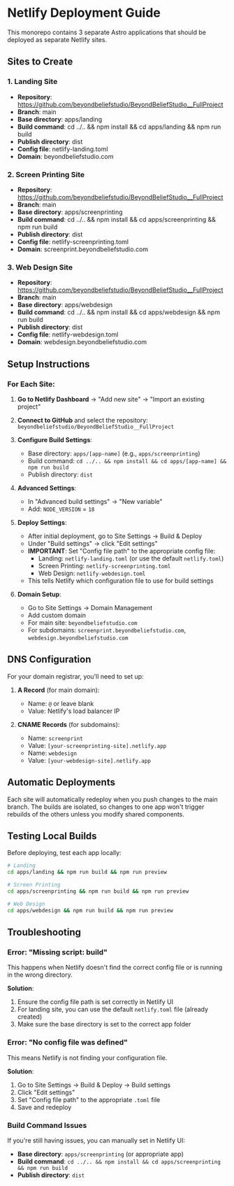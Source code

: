 # Netlify Deployment Guide

This monorepo contains 3 separate Astro applications that should be deployed as separate Netlify sites.

## Sites to Create

### 1. Landing Site

- **Repository**: https://github.com/beyondbeliefstudio/BeyondBeliefStudio__FullProject
- **Branch**: main
- **Base directory**: apps/landing
- **Build command**: cd ../.. && npm install && cd apps/landing && npm run build
- **Publish directory**: dist
- **Config file**: netlify-landing.toml
- **Domain**: beyondbeliefstudio.com

### 2. Screen Printing Site

- **Repository**: https://github.com/beyondbeliefstudio/BeyondBeliefStudio__FullProject
- **Branch**: main
- **Base directory**: apps/screenprinting
- **Build command**: cd ../.. && npm install && cd apps/screenprinting && npm run build
- **Publish directory**: dist
- **Config file**: netlify-screenprinting.toml
- **Domain**: screenprint.beyondbeliefstudio.com

### 3. Web Design Site

- **Repository**: https://github.com/beyondbeliefstudio/BeyondBeliefStudio__FullProject
- **Branch**: main
- **Base directory**: apps/webdesign
- **Build command**: cd ../.. && npm install && cd apps/webdesign && npm run build
- **Publish directory**: dist
- **Config file**: netlify-webdesign.toml
- **Domain**: webdesign.beyondbeliefstudio.com

## Setup Instructions

### For Each Site:

1. **Go to Netlify Dashboard** → "Add new site" → "Import an existing project"

2. **Connect to GitHub** and select the repository: `beyondbeliefstudio/BeyondBeliefStudio__FullProject`

3. **Configure Build Settings**:
   - Base directory: `apps/[app-name]` (e.g., `apps/screenprinting`)
   - Build command: `cd ../.. && npm install && cd apps/[app-name] && npm run build`
   - Publish directory: `dist`

4. **Advanced Settings**:
   - In "Advanced build settings" → "New variable"
   - Add: `NODE_VERSION` = `18`

5. **Deploy Settings**:
   - After initial deployment, go to Site Settings → Build & Deploy
   - Under "Build settings" → click "Edit settings"
   - **IMPORTANT**: Set "Config file path" to the appropriate config file:
     - Landing: `netlify-landing.toml` (or use the default `netlify.toml`)
     - Screen Printing: `netlify-screenprinting.toml`
     - Web Design: `netlify-webdesign.toml`
   - This tells Netlify which configuration file to use for build settings

6. **Domain Setup**:
   - Go to Site Settings → Domain Management
   - Add custom domain
   - For main site: `beyondbeliefstudio.com`
   - For subdomains: `screenprint.beyondbeliefstudio.com`, `webdesign.beyondbeliefstudio.com`

## DNS Configuration

For your domain registrar, you'll need to set up:

1. **A Record** (for main domain):
   - Name: `@` or leave blank
   - Value: Netlify's load balancer IP

2. **CNAME Records** (for subdomains):
   - Name: `screenprint`
   - Value: `[your-screenprinting-site].netlify.app`
   - Name: `webdesign`
   - Value: `[your-webdesign-site].netlify.app`

## Automatic Deployments

Each site will automatically redeploy when you push changes to the main branch. The builds are isolated, so changes to one app won't trigger rebuilds of the others unless you modify shared components.

## Testing Local Builds

Before deploying, test each app locally:

```bash
# Landing
cd apps/landing && npm run build && npm run preview

# Screen Printing
cd apps/screenprinting && npm run build && npm run preview

# Web Design
cd apps/webdesign && npm run build && npm run preview
```

## Troubleshooting

### Error: "Missing script: build"

This happens when Netlify doesn't find the correct config file or is running in the wrong directory.

**Solution**:

1. Ensure the config file path is set correctly in Netlify UI
2. For landing site, you can use the default `netlify.toml` file (already created)
3. Make sure the base directory is set to the correct app folder

### Error: "No config file was defined"

This means Netlify is not finding your configuration file.

**Solution**:

1. Go to Site Settings → Build & Deploy → Build settings
2. Click "Edit settings"
3. Set "Config file path" to the appropriate `.toml` file
4. Save and redeploy

### Build Command Issues

If you're still having issues, you can manually set in Netlify UI:

- **Base directory**: `apps/screenprinting` (or appropriate app)
- **Build command**: `cd ../.. && npm install && cd apps/screenprinting && npm run build`
- **Publish directory**: `dist`
